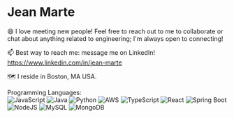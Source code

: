 <h1> Jean Marte </h1>

😄 I love meeting new people! Feel free to reach out to me to collaborate or chat about anything related to engineering; I'm always open to connecting!

📫 Best way to reach me: message me on LinkedIn!
   https://www.linkedin.com/in/jean-marte

🗺️ I reside in Boston, MA USA.


Programming Languages:
<br>
![JavaScript](https://img.shields.io/badge/JavaScript-F7DF1E?logo=javascript&logoColor=000)
![Java](https://img.shields.io/badge/Java-%23ED8B00.svg?logo=openjdk&logoColor=white)
![Python](https://img.shields.io/badge/Python-3776AB?logo=python&logoColor=fff)
![AWS](https://img.shields.io/badge/AWS-%23FF9900.svg?logo=amazon-aws&logoColor=white)
![TypeScript](https://img.shields.io/badge/TypeScript-3178C6?logo=typescript&logoColor=fff)
![React](https://img.shields.io/badge/React-%2320232a.svg?logo=react&logoColor=%2361DAFB)
![Spring Boot](https://img.shields.io/badge/Spring%20Boot-6DB33F?logo=springboot&logoColor=fff)
![NodeJS](https://img.shields.io/badge/Node.js-6DA55F?logo=node.js&logoColor=white)
![MySQL](https://img.shields.io/badge/MySQL-4479A1?logo=mysql&logoColor=fff)
![MongoDB](https://img.shields.io/badge/MongoDB-%234ea94b.svg?logo=mongodb&logoColor=white)

